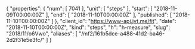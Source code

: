 {
  "properties": {
    "num": [
      7041
    ],
    "unit": [
      "steps"
    ],
    "start": [
      "2018-11-09T00:00:00Z"
    ],
    "end": [
      "2018-11-10T00:00:00Z"
    ],
    "published": [
      "2018-11-10T00:00:00Z"
    ]
  },
  "client_id": "https://www-api.jvt.me/fit",
  "date": "2018-11-10T00:00:00Z",
  "kind": "steps",
  "h": "h-measure",
  "slug": "2018/11/o6Vwo",
  "aliases": [
    "/mf2/161b5dce-a488-41d2-ba46-2d2f31e5e3fc/"
  ]
}
